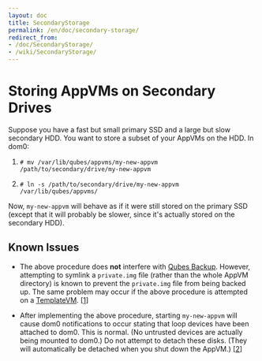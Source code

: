```yaml
---
layout: doc
title: SecondaryStorage
permalink: /en/doc/secondary-storage/
redirect_from:
- /doc/SecondaryStorage/
- /wiki/SecondaryStorage/
---
```


Storing AppVMs on Secondary Drives
==================================

Suppose you have a fast but small primary SSD and a large but slow secondary
HDD.  You want to store a subset of your AppVMs on the HDD. In dom0:

1. `# mv /var/lib/qubes/appvms/my-new-appvm
/path/to/secondary/drive/my-new-appvm`

2. `# ln -s /path/to/secondary/drive/my-new-appvm /var/lib/qubes/appvms/`

Now, `my-new-appvm` will behave as if it were still stored on the primary SSD
(except that it will probably be slower, since it's actually stored on the
secondary HDD).

Known Issues
------------

 * The above procedure does **not** interfere with [Qubes Backup][]. However,
   attempting to symlink a `private.img` file (rather than the whole AppVM
   directory) is known to prevent the `private.img` file from being backed up.
   The same problem may occur if the above procedure is attempted on a
   [TemplateVM][]. [[1]]

 * After implementing the above procedure, starting `my-new-appvm` will cause
   dom0 notifications to occur stating that loop devices have been attached to
   dom0. This is normal. (No untrusted devices are actually being mounted to
   dom0.) Do not attempt to detach these disks. (They will automatically be
   detached when you shut down the AppVM.) [[2]]

[Qubes Backup]: https://www.qubes-os.org/doc/BackupRestore/
[TemplateVM]: https://www.qubes-os.org/doc/Templates/
[1]: https://groups.google.com/d/topic/qubes-users/EITd1kBHD30/discussion
[2]: https://groups.google.com/d/topic/qubes-users/nDrOM7dzLNE/discussion
